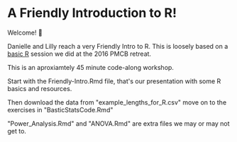 # A Friendly Introduction to R!

Welcome! :tada:

Danielle and Lilly reach a very Friendly Intro to R. This is loosely based on a [basic R](https://github.com/daniellecrobinson/Rstats_4_n00bs) session we did at the 2016 PMCB retreat.

This is an aproxiamtely 45 minute code-along workshop.

Start with the Friendly-Intro.Rmd file, that's our presentation with some R basics and resources.

Then download the data from "example_lengths_for_R.csv" move on to the exercises in "BasticStatsCode.Rmd"

"Power_Analysis.Rmd" and "ANOVA.Rmd" are extra files we may or may not get to.

